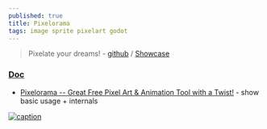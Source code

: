 ```yaml
---
published: true
title: Pixelorama
tags: image sprite pixelart godot
---
```

> Pixelate your dreams! - [github](https://github.com/Orama-Interactive/Pixelorama#pixelorama---pixelate-your-dreams) / [Showcase](https://godotengine.org/showcase/pixelorama/)

### [Doc](https://www.oramainteractive.com/Pixelorama-Docs/)
- [Pixelorama -- Great Free Pixel Art & Animation Tool with a Twist!](https://www.youtube.com/watch?v=u-TJ1WcCA6k) - show basic usage + internals

[![caption](https://godotengine.org/assets/showcase/pixelorama.png) ](https://godotengine.org/showcase/pixelorama/)